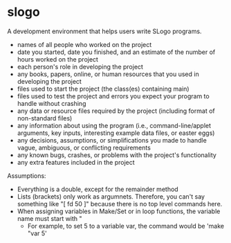 # slogo
A development environment that helps users write SLogo programs.

* names of all people who worked on the project
* date you started, date you finished, and an estimate of the number of hours worked on the project
* each person's role in developing the project
* any books, papers, online, or human resources that you used in developing the project
* files used to start the project (the class(es) containing main)
* files used to test the project and errors you expect your program to handle without crashing
* any data or resource files required by the project (including format of non-standard files)
* any information about using the program (i.e., command-line/applet arguments, key inputs, interesting example data files, or easter eggs)
* any decisions, assumptions, or simplifications you made to handle vague, ambiguous, or conflicting requirements
* any known bugs, crashes, or problems with the project's functionality
* any extra features included in the project


Assumptions:
- Everything is a double, except for the remainder method
- Lists (brackets) only work as argumnets. Therefore, you can't say something like "[ fd 50 ]" because there is no top level commands here. 
- When assigning variables in Make/Set or in loop functions, the variable name must start with " 
    - For example, to set 5 to a variable var, the command would be 'make "var 5'
